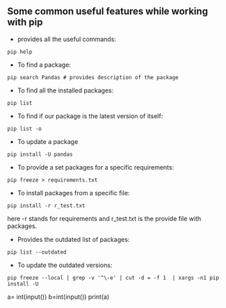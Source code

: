 ## Some common useful features while working with pip 

- provides all the useful commands:
```
pip help
```


- To find a package:
```
pip search Pandas # provides description of the package
```


- To find all the installed packages:
```
pip list
```


- To find if our package is the latest version of itself:
```
pip list -o
```


- To update a package 
```
pip install -U pandas
```


- To provide a set packages for a specific requirements:
```
pip freeze > requirements.txt
```


- To install packages from a specific file:
```
pip install -r r_test.txt
```
here -r stands for requirements and r_test.txt is the provide file with packages.


- Provides the outdated list of packages:
```
pip list --outdated
```


- To update the outdated versions:
```
pip freeze --local | grep -v '^\-e' | cut -d = -f 1  | xargs -n1 pip install -U
```
a= int(input())
b=int(input())
print(a)
